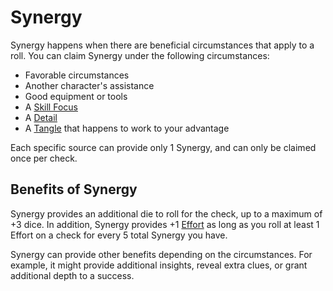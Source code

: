 # Synergy

Synergy happens when there are beneficial circumstances that apply to a roll. You can claim Synergy under the following circumstances:

- Favorable circumstances
- Another character's assistance
- Good equipment or tools
- A [Skill Focus](Skills.md)
- A [Detail](Details.md)
- A [Tangle](Tangles.md) that happens to work to your advantage

Each specific source can provide only 1 Synergy, and can only be claimed once per check.

## Benefits of Synergy

Synergy provides an additional die to roll for the check, up to a maximum of +3 dice. In addition, Synergy provides +1 [Effort](Effort.md) as long as you roll at least 1 Effort on a check for every 5 total Synergy you have.

Synergy can provide other benefits depending on the circumstances. For example, it might provide additional insights, reveal extra clues, or grant additional depth to a success.